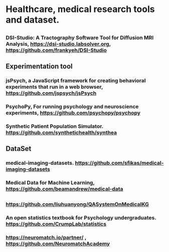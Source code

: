 # Healthcare, medical research tools and dataset.

## 
### DSI-Studio: A Tractography Software Tool for Diffusion MRI Analysis, https://dsi-studio.labsolver.org, https://github.com/frankyeh/DSI-Studio


## 
## Experimentation tool
### jsPsych, a JavaScript framework for creating behavioral experiments that run in a web browser, https://github.com/jspsych/jsPsych
### PsychoPy, For running psychology and neuroscience experiments, https://github.com/psychopy/psychopy
### Synthetic Patient Population Simulator. https://github.com/synthetichealth/synthea

## 
## DataSet
### medical-imaging-datasets.  https://github.com/sfikas/medical-imaging-datasets
### Medical Data for Machine Learning, https://github.com/beamandrew/medical-data

## 
## 
### https://github.com/liuhuanyong/QASystemOnMedicalKG
### An open statistics textbook for Psychology undergraduates. https://github.com/CrumpLab/statistics
### https://neuromatch.io/partner/ , https://github.com/NeuromatchAcademy






